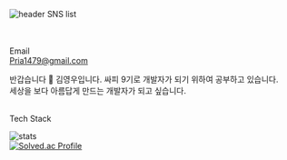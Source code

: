 ![header](https://capsule-render.vercel.app/api?type=wave&color=auto&height=300&section=header&text=Youngwoo's%20GitHub&fontSize=60)
SNS list


<br/><br/>
Email
<br/>
Pria1479@gmail.com

   반갑습니다 👋
김영우입니다. 싸피 9기로 개발자가 되기 위하여 공부하고 있습니다. <br/>
세상을 보다 아름답게 만드는 개발자가 되고 싶습니다. <br/><br/>


Tech Stack <br/>










![stats](https://github-readme-stats-git-masterrstaa-rickstaa.vercel.app/api?username=kyw0112&&show_icons=true&theme=dark)
<br/>
[![Solved.ac Profile](http://mazassumnida.wtf/api/v2/generate_badge?boj=po_co)](https://solved.ac/po_co/)


<!--
**kyw0112/kyw0112** is a ✨ _special_ ✨ repository because its `README.md` (this file) appears on your GitHub profile.

Here are some ideas to get you started:

- 🔭 I’m currently working on ...
- 🌱 I’m currently learning ...
- 👯 I’m looking to collaborate on ...
- 🤔 I’m looking for help with ...
- 💬 Ask me about ...
- 📫 How to reach me: ...
- 😄 Pronouns: ...
- ⚡ Fun fact: ...
-->
